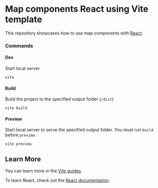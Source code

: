 # Map components React using Vite template

This repository showcases how to use map components with [React](https://react.dev/).

### Commands

#### Dev

Start local server

```
vite
```

#### Build

Build the project to the specified output folder (`/dist`)

```
vite build
```

#### Preview

Start local server to serve the specified output folder. You must run `build` before `preview`

```
vite preview
```

## Learn More

You can learn more in the [Vite guides](https://vitejs.dev/guide/).

To learn React, check out the [React documentation](https://react.dev/).
